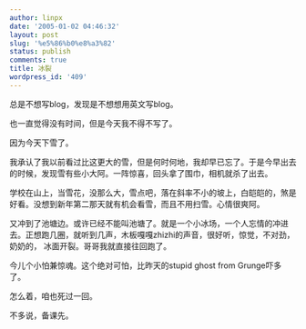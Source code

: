 ```yaml
---
author: linpx
date: '2005-01-02 04:46:32'
layout: post
slug: '%e5%86%b0%e8%a3%82'
status: publish
comments: true
title: 冰裂
wordpress_id: '409'
---
```


总是不想写blog，发现是不想想用英文写blog。

也一直觉得没有时间，但是今天我不得不写了。

因为今天下雪了。

我承认了我以前看过比这更大的雪，但是何时何地，我却早已忘了。于是今早出去的时候，发现雪有些小大阿。一阵惊喜，回头拿了围巾，相机就杀了出去。

学校在山上，当雪花，没那么大，雪点吧，落在斜率不小的坡上，白皑皑的，煞是好看。没想到新年第二那天就有机会看雪，而且不用扫雪。心情很爽阿。

又冲到了池塘边。或许已经不能叫池塘了。就是一个小冰场，一个人忘情的冲进去。正想跑几圈，就听到几声，木板嘎嘎zhizhi的声音，很好听，惊觉，不对劲，奶奶的，
冰面开裂。哥哥我就直接往回跑了。

今儿个小怕兼惊魂。这个绝对可怕，比昨天的stupid ghost from Grunge吓多了。

怎么着，咱也死过一回。

不多说，备课先。

